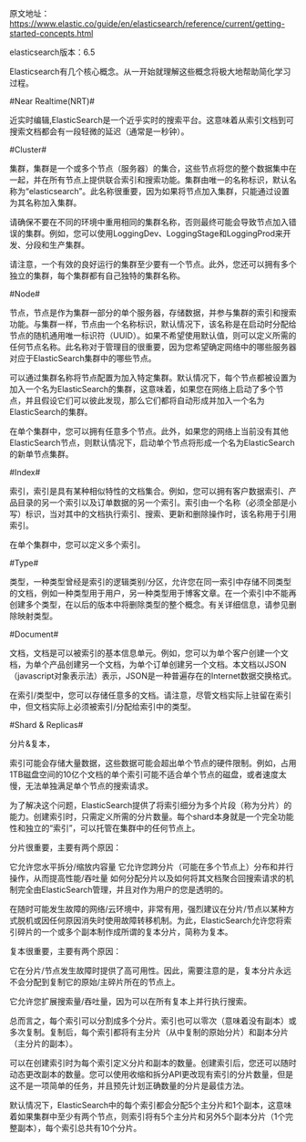 原文地址：https://www.elastic.co/guide/en/elasticsearch/reference/current/getting-started-concepts.html

elasticsearch版本：6.5

Elasticsearch有几个核心概念。从一开始就理解这些概念将极大地帮助简化学习过程。

#Near Realtime(NRT)#

近实时编辑,ElasticSearch是一个近乎实时的搜索平台。这意味着从索引文档到可搜索文档都会有一段轻微的延迟（通常是一秒钟）。

#Cluster#

集群，集群是一个或多个节点（服务器）的集合，这些节点将您的整个数据集中在一起，并在所有节点上提供联合索引和搜索功能。集群由唯一的名称标识，默认名称为“elasticsearch”。此名称很重要，因为如果将节点加入集群，只能通过设置为其名称加入集群。

请确保不要在不同的环境中重用相同的集群名称，否则最终可能会导致节点加入错误的集群。例如，您可以使用LoggingDev、LoggingStage和LoggingProd来开发、分段和生产集群。

请注意，一个有效的良好运行的集群至少要有一个节点。此外，您还可以拥有多个独立的集群，每个集群都有自己独特的集群名称。

#Node#

节点，节点是作为集群一部分的单个服务器，存储数据，并参与集群的索引和搜索功能。与集群一样，节点由一个名称标识，默认情况下，该名称是在启动时分配给节点的随机通用唯一标识符（UUID）。如果不希望使用默认值，则可以定义所需的任何节点名称。此名称对于管理目的很重要，因为您希望确定网络中的哪些服务器对应于ElasticSearch集群中的哪些节点。

可以通过集群名称将节点配置为加入特定集群。默认情况下，每个节点都被设置为加入一个名为ElasticSearch的集群，这意味着，如果您在网络上启动了多个节点，并且假设它们可以彼此发现，那么它们都将自动形成并加入一个名为ElasticSearch的集群。

在单个集群中，您可以拥有任意多个节点。此外，如果您的网络上当前没有其他ElasticSearch节点，则默认情况下，启动单个节点将形成一个名为ElasticSearch的新单节点集群。

#Index#

索引，索引是具有某种相似特性的文档集合。例如，您可以拥有客户数据索引、产品目录的另一个索引以及订单数据的另一个索引。索引由一个名称（必须全部是小写）标识，当对其中的文档执行索引、搜索、更新和删除操作时，该名称用于引用索引。

在单个集群中，您可以定义多个索引。

#Type#

类型，一种类型曾经是索引的逻辑类别/分区，允许您在同一索引中存储不同类型的文档，例如一种类型用于用户，另一种类型用于博客文章。在一个索引中不能再创建多个类型，在以后的版本中将删除类型的整个概念。有关详细信息，请参见删除映射类型。

#Document#

文档，文档是可以被索引的基本信息单元。例如，您可以为单个客户创建一个文档，为单个产品创建另一个文档，为单个订单创建另一个文档。本文档以JSON（javascript对象表示法）表示，JSON是一种普遍存在的Internet数据交换格式。

在索引/类型中，您可以存储任意多的文档。请注意，尽管文档实际上驻留在索引中，但文档实际上必须被索引/分配给索引中的类型。

#Shard & Replicas#

分片&复本，

索引可能会存储大量数据，这些数据可能会超出单个节点的硬件限制。例如，占用1TB磁盘空间的10亿个文档的单个索引可能不适合单个节点的磁盘，或者速度太慢，无法单独满足单个节点的搜索请求。

为了解决这个问题，ElasticSearch提供了将索引细分为多个片段（称为分片）的能力。创建索引时，只需定义所需的分片数量。每个shard本身就是一个完全功能性和独立的“索引”，可以托管在集群中的任何节点上。

分片很重要，主要有两个原因：

它允许您水平拆分/缩放内容量
它允许您跨分片（可能在多个节点上）分布和并行操作，从而提高性能/吞吐量
如何分配分片以及如何将其文档聚合回搜索请求的机制完全由ElasticSearch管理，并且对作为用户的您是透明的。

在随时可能发生故障的网络/云环境中，非常有用，强烈建议在分片/节点以某种方式脱机或因任何原因消失时使用故障转移机制。为此，ElasticSearch允许您将索引碎片的一个或多个副本制作成所谓的复本分片，简称为复本。

复本很重要，主要有两个原因：

它在分片/节点发生故障时提供了高可用性。因此，需要注意的是，复本分片永远不会分配到复制它的原始/主碎片所在的节点上。

它允许您扩展搜索量/吞吐量，因为可以在所有复本上并行执行搜索。

总而言之，每个索引可以分割成多个分片。索引也可以零次（意味着没有副本）或多次复制。复制后，每个索引都将有主分片（从中复制的原始分片）和副本分片（主分片的副本）。

可以在创建索引时为每个索引定义分片和副本的数量。创建索引后，您还可以随时动态更改副本的数量。您可以使用收缩和拆分API更改现有索引的分片数量，但是这不是一项简单的任务，并且预先计划正确数量的分片是最佳方法。

默认情况下，ElasticSearch中的每个索引都会分配5个主分片和1个副本，这意味着如果集群中至少有两个节点，则索引将有5个主分片和另外5个副本分片（1个完整副本），每个索引总共有10个分片。
